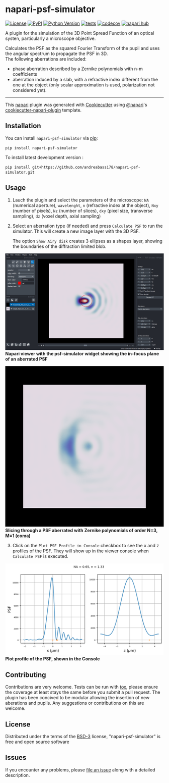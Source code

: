 # napari-psf-simulator

[![License](https://img.shields.io/pypi/l/napari-psf-simulator.svg?color=green)](https://github.com/andreabassi78/napari-psf-simulator/raw/main/LICENSE)
[![PyPI](https://img.shields.io/pypi/v/napari-psf-simulator.svg?color=green)](https://pypi.org/project/napari-psf-simulator)
[![Python Version](https://img.shields.io/pypi/pyversions/napari-psf-simulator.svg?color=green)](https://python.org)
[![tests](https://github.com/andreabassi78/napari-psf-simulator/workflows/tests/badge.svg)](https://github.com/andreabassi78/napari-psf-simulator/actions)
[![codecov](https://codecov.io/gh/andreabassi78/napari-psf-simulator/branch/main/graph/badge.svg)](https://codecov.io/gh/andreabassi78/napari-psf-simulator)
[![napari hub](https://img.shields.io/endpoint?url=https://api.napari-hub.org/shields/napari-psf-simulator)](https://napari-hub.org/plugins/napari-psf-simulator)

A plugin for the simulation of the 3D Point Spread Function of an optical systen, particularly a microscope objective.
 
Calculates the PSF as the squared Fourier Transform of the pupil and uses the angular spectrum to propagate the PSF in 3D.  
The following aberrations are included:
- phase aberration described by a Zernike polynomials with n-m coefficients
- aberration induced by a slab, with a refractive index different from the one at the object (only scalar approximation is used, polarization not considered yet).  

----------------------------------

This [napari] plugin was generated with [Cookiecutter] using [@napari]'s [cookiecutter-napari-plugin] template.

<!--
Don't miss the full getting started guide to set up your new package:
https://github.com/napari/cookiecutter-napari-plugin#getting-started

and review the napari docs for plugin developers:
https://napari.org/plugins/stable/index.html
-->

## Installation

You can install `napari-psf-simulator` via [pip]:

    pip install napari-psf-simulator


To install latest development version :

    pip install git+https://github.com/andreabassi78/napari-psf-simulator.git


## Usage

1) Lauch the plugin and select the parameters of the microscope: `NA` (numerical aperture), `wavelenght`, `n` (refractive index at the object),
   `Nxy` (number of pixels), `Nz` (number of slices), `dxy` (pixel size, transverse sampling), `dz` (voxel depth, axial sampling)

2) Select an aberration type (if needed) and press `Calculate PSF` to run the simulator. This will create a new image layer with the 3D PSF.
 
   The option `Show Airy disk` creates 3 ellipses as a shapes layer, showing the boundaries of the diffraction limited blob.

![raw](https://github.com/andreabassi78/napari-psf-simulator/blob/main/images/figure.png)
**Napari viewer with the psf-simulator widget showing the in-focus plane of an aberrated PSF**

![raw](https://github.com/andreabassi78/napari-psf-simulator/blob/main/images/animation.gif)
**Slicing through a PSF aberrated with Zernike polynomials of order N=3, M=1 (coma)**

3) Click on the `Plot PSF Profile in Console` checkbox to see the x and z profiles of the PSF.
   They will show up in  the viewer console when `Calculate PSF` is executed.

![raw](https://github.com/andreabassi78/napari-psf-simulator/blob/main/images/Plot.png)
**Plot profile of the PSF, shown in the Console**


## Contributing

Contributions are very welcome. Tests can be run with [tox], please ensure
the coverage at least stays the same before you submit a pull request. 
The plugin has been concived to be modular allowing the insertion of new aberations and pupils. 
Any suggestions or contributions on this are welcome.

## License

Distributed under the terms of the [BSD-3] license,
"napari-psf-simulator" is free and open source software

## Issues

If you encounter any problems, please [file an issue] along with a detailed description.

[napari]: https://github.com/napari/napari
[Cookiecutter]: https://github.com/audreyr/cookiecutter
[@napari]: https://github.com/napari
[MIT]: http://opensource.org/licenses/MIT
[BSD-3]: http://opensource.org/licenses/BSD-3-Clause
[GNU GPL v3.0]: http://www.gnu.org/licenses/gpl-3.0.txt
[GNU LGPL v3.0]: http://www.gnu.org/licenses/lgpl-3.0.txt
[Apache Software License 2.0]: http://www.apache.org/licenses/LICENSE-2.0
[Mozilla Public License 2.0]: https://www.mozilla.org/media/MPL/2.0/index.txt
[cookiecutter-napari-plugin]: https://github.com/napari/cookiecutter-napari-plugin

[file an issue]: https://github.com/andreabassi78/napari-psf-simulator/issues

[napari]: https://github.com/napari/napari
[tox]: https://tox.readthedocs.io/en/latest/
[pip]: https://pypi.org/project/pip/
[PyPI]: https://pypi.org/
